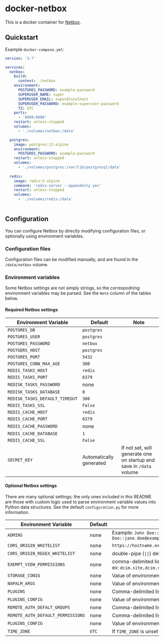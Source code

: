 # docker-netbox
This is a docker container for [Netbox](https://github.com/netbox-community/netbox).

## Quickstart
Example `docker-compose.yml`:
```yaml
version: '3.7'

services:
  netbox:
    build:
      context: ./netbox
    environment:
      POSTGRES_PASSWORD: example-password
      SUPERUSER_NAME: super
      SUPERUSER_EMAIL: super@localhost
      SUPERUSER_PASSWORD: example-superuser-password
      TZ: UTC
    ports:
      - '8888:8888'
    restart: unless-stopped
    volumes:
      - './volumes/netbox:/data'

  postgres:
    image: postgres:12-alpine
    environment:
      POSTGRES_PASSWORD: example-password
    restart: unless-stopped
    volumes:
      - './volumes/postgres:/var/lib/postgresql/data'
      
  redis:
    image: redis:5-alpine
    command: 'redis-server --appendonly yes'
    restart: unless-stopped
    volumes:
      - './volumes/redis:/data'
      

```

## Configuration
You can configure Netbox by directly modifying configuration files, or optionally using environment variables.

### Configuration files
Configuration files can be modified manually, and are found in the `/data/netbox` volume.

### Environment variables
Some Netbox settings are not simply strings, so the correspodning environment variables may be parsed.  See the `Note` column of the tables below.

#### Required Netbox settings
| Environment Variable | Default | Note |
| --- | --- | --- |
| `POSTGRES_DB` | `postgres` | |
| `POSTGRES_USER` | `postgres` | |
| `POSTGRES_PASSWORD` | `netbox` | |
| `POSTGERS_HOST` | `postgres` | |
| `POSTGRES_PORT` | `5432` | |
| `POSTGRES_CONN_MAX_AGE` | `300` | |
| `REDIS_TASKS_HOST` | `redis` | |
| `REDIS_TASKS_PORT` | `6379` | |
| `REDISK_TASKS_PASSWORD` | none | |
| `REDISK_TASKS_DATABASE` | `0` | |
| `REDISK_TASKS_DEFAULT_TIMEOUT` | `300` | |
| `REDIS_TASKS_SSL` | `False` | |
| `REDIS_CACHE_HOST` | `redis` | |
| `REDIS_CACHE_PORT` | `6379` | |
| `REDIS_CACHE_PASSWORD` | none | |
| `REDIS_CACHE_DATABASE` | `1` | |
| `REDIS_CACHE_SSL` | `False` | |
| `SECRET_KEY` | Automatically generated | If not set, will generate one on startup and save in `/data` volume |

#### Optional Netbox settings
There are many optional settings; the only ones included in this README are those with custom logic used to parse environment variable values into Python data structures.  See the default `configuration.py` for more information.

| Environment Variable | Default | Note |
| --- | --- | --- |
| `ADMINS` | none | Example: `John Doe::john.doe@example.com,Jane Doe::jane.doe@example.com` |
| `CORS_ORIGIN_WHITELIST` | none | `https://hostname.example.com,https://www.hostname.example.com` |
| `CORS_ORIGIN_REGEX_WHITELIST` | none | double-pipe (`\|\|`) delimited regex |
| `EXEMPT_VIEW_PERMISSIONS` | none | comma-delimited list <br> ex: `dcim.site,dcim.region` |
| `STORAGE_CONIG` | none | Value of environment variable will be parsed as JSON |
| `NAPALM_ARGS` | none | Value of environment variable will be parsed as JSON |
| `PLUGINS` | none | Comma-delimited list |
| `PLUGINS_CONFIG` | none | Value of environment variable will be parsed as JSON |
| `REMOTE_AUTH_DEFALT_GROUPS` | none | Comma-delimited list |
| `REMOTE_AUTH_DEFAULT_PERMISSIONS` | none | Comma-delimited list |
| `PLUGINS_CONFIG` | none | Value of environment variable will be parsed as JSON |
| `TIME_ZONE` | `UTC` | If `TIME_ZONE` is unset but `TZ` is, use `TZ` instead of default `UTC` |
